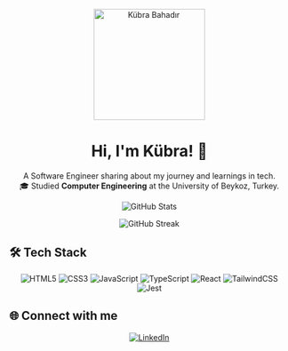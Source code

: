 <!-- Profil Fotoğrafı Bölümü -->
<p align="center">
  <img src="https://github.com/user-attachments/assets/a56ba07a-d5fd-4c83-a209-bd32f8d22858" alt="Kübra Bahadır" width="200" height="200"/>
</p>

<h1 align="center"> Hi, I'm Kübra! 👋 </h1>

<!-- Kısa Biyografi Bölümü -->
<p align="center">
  A Software Engineer sharing about my journey and learnings in tech.<br/>
  🎓 Studied <strong>Computer Engineering</strong> at the University of Beykoz, Turkey.<br/>
</p>

<!-- GitHub İstatistik Bölümü -->
<p align="center">
  <img src="https://github-readme-stats.vercel.app/api?username=kubrabahadir&show_icons=true&theme=radical" alt="GitHub Stats" />
</p>

<!-- GitHub Streak veya Başarılar Bölümü -->
<p align="center">
  <img src="https://github-readme-streak-stats.herokuapp.com/?user=your-github-username&theme=radical" alt="GitHub Streak" />
</p>

<!-- Teknoloji Yığını Bölümü -->
## 🛠️ Tech Stack
<p align="center">
  <img src="https://img.shields.io/badge/HTML5-E34F26?style=for-the-badge&logo=html5&logoColor=white" alt="HTML5"/>
  <img src="https://img.shields.io/badge/CSS3-1572B6?style=for-the-badge&logo=css3&logoColor=white" alt="CSS3"/>
  <img src="https://img.shields.io/badge/JavaScript-F7DF1E?style=for-the-badge&logo=javascript&logoColor=black" alt="JavaScript"/>
  <img src="https://img.shields.io/badge/TypeScript-3178C6?style=for-the-badge&logo=typescript&logoColor=white" alt="TypeScript"/>
  <img src="https://img.shields.io/badge/React-20232A?style=for-the-badge&logo=react&logoColor=61DAFB" alt="React"/>
  <img src="https://img.shields.io/badge/TailwindCSS-06B6D4?style=for-the-badge&logo=tailwindcss&logoColor=white" alt="TailwindCSS"/>
  <img src="https://img.shields.io/badge/Jest-C21325?style=for-the-badge&logo=jest&logoColor=white" alt="Jest"/>
</p>

<!-- Sosyal Medya Linkleri -->
## 🌐 Connect with me
<p align="center">
  <a href="https://linkedin.com/in/kubrabahadır" target="_blank"><img src="https://img.shields.io/badge/LinkedIn-0077B5?style=for-the-badge&logo=linkedin&logoColor=white" alt="LinkedIn"></a>
</p>
